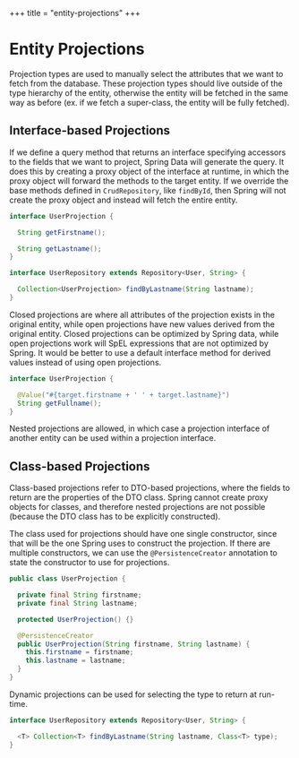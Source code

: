 +++
title = "entity-projections"
+++

# Entity Projections

Projection types are used to manually select the attributes that we want to fetch from the database.
These projection types should live outside of the type hierarchy of the entity, otherwise the entity
will be fetched in the same way as before (ex. if we fetch a super-class, the entity will be fully
fetched).

## Interface-based Projections

If we define a query method that returns an interface specifying accessors to the fields that we
want to project, Spring Data will generate the query. It does this by creating a proxy object of
the interface at runtime, in which the proxy object will forward the methods to the target entity.
If we override the base methods defined in `CrudRepository`, like `findById`, then Spring will not
create the proxy object and instead will fetch the entire entity.

```java
interface UserProjection {

  String getFirstname();

  String getLastname();
}

interface UserRepository extends Repository<User, String> {

  Collection<UserProjection> findByLastname(String lastname);
}
```

Closed projections are where all attributes of the projection exists in the original entity, while
open projections have new values derived from the original entity. Closed projections can be optimized
by Spring data, while open projections work will SpEL expressions that are not optimized by Spring.
It would be better to use a default interface method for derived values instead of using open
projections.

```java
interface UserProjection {

  @Value("#{target.firstname + ' ' + target.lastname}")
  String getFullname();
}
```

Nested projections are allowed, in which case a projection interface of another entity can be used
within a projection interface.

## Class-based Projections

Class-based projections refer to DTO-based projections, where the fields to return are the properties
of the DTO class. Spring cannot create proxy objects for classes, and therefore nested projections
are not possible (because the DTO class has to be explicitly constructed).

The class used for projections should have one single constructor, since that will be the one Spring
uses to construct the projection. If there are multiple constructors, we can use the
`@PersistenceCreator` annotation to state the constructor to use for projections.

```java
public class UserProjection {

  private final String firstname;
  private final String lastname;

  protected UserProjection() {}

  @PersistenceCreator
  public UserProjection(String firstname, String lastname) {
    this.firstname = firstname;
    this.lastname = lastname;
  }
}
```

Dynamic projections can be used for selecting the type to return at run-time.

```java
interface UserRepository extends Repository<User, String> {

  <T> Collection<T> findByLastname(String lastname, Class<T> type);
}
```
